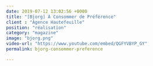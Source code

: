 ```yaml
---
date: 2019-07-12 13:02:56 +0000
title: "[Bjorg] À Consommer de Préférence"
client : "Agence Hautefeuille"
position: "réalisation"
category: "magazine"
image: "bjorg.png"
video-url: "https://www.youtube.com/embed/QGFYVBYP_GY"
permalink: bjorg-consommer-preference

---
```

